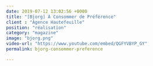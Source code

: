 ```yaml
---
date: 2019-07-12 13:02:56 +0000
title: "[Bjorg] À Consommer de Préférence"
client : "Agence Hautefeuille"
position: "réalisation"
category: "magazine"
image: "bjorg.png"
video-url: "https://www.youtube.com/embed/QGFYVBYP_GY"
permalink: bjorg-consommer-preference

---
```

